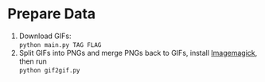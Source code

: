 # Prepare Data
1. Download GIFs:<br>
```python main.py TAG FLAG```
2. Split GIFs into PNGs and merge PNGs back to GIFs, install [Imagemagick](https://www.imagemagick.org/script/index.php), then run<br>
```python gif2gif.py```